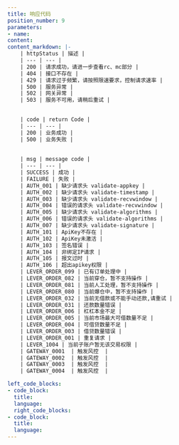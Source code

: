 ```yaml
---
title: 响应代码
position_number: 9
parameters:
- name:
content:
content_markdown: |-
    | httpStatus | 描述 |
    | --- | --- |
    | 200 | 请求成功，请进一步查看rc、mc部分 |
    | 404 | 接口不存在 |
    | 429 | 请求过于频繁，请按照限速要求，控制请求速率 |
    | 500 | 服务异常 |
    | 502 | 网关异常 |
    | 503 | 服务不可用，请稍后重试 |
    

    | code | return Code |
    | --- | --- |
    | 200 | 业务成功 |
    | 500 | 业务失败 |
    
    
    | msg | message code |
    | --- | --- |
    | SUCCESS | 成功 |
    | FAILURE | 失败 |
    | AUTH_001 | 缺少请求头 validate-appkey |
    | AUTH_002 | 缺少请求头 validate-timestamp |
    | AUTH_003 | 缺少请求头 validate-recvwindow |
    | AUTH_004 | 错误的请求头 validate-recvwindow |
    | AUTH_005 | 缺少请求头 validate-algorithms |
    | AUTH_006 | 错误的请求头 validate-algorithms |
    | AUTH_007 | 缺少请求头 validate-signature |
    | AUTH_101 | ApiKey不存在 |
    | AUTH_102 | ApiKey未激活 |
    | AUTH_103 | 签名错误 |
    | AUTH_104 | 非绑定IP请求 |
    | AUTH_105 | 报文过时 |
    | AUTH_106 | 超出apikey权限 |
    | LEVER_ORDER_099 | 已有订单处理中 |
    | LEVER_ORDER_082 | 当前穿仓，暂不支持操作 |
    | LEVER_ORDER_081 | 当前人工处理，暂不支持操作 |
    | LEVER_ORDER_080 | 当前爆仓中，暂不支持操作 |
    | LEVER_ORDER_032 | 当前无借款或不能手动还款,请重试 |
    | LEVER_ORDER_031 | 还款数量错误 |
    | LEVER_ORDER_006 | 杠杠本金不足 |
    | LEVER_ORDER_005 | 当前市场最大可借数量不足 |
    | LEVER_ORDER_004 | 可借贷数量不足 |
    | LEVER_ORDER_003 | 借贷数量错误 |
    | LEVER_ORDER_001 | 重复请求 |
    | LEVER_1004 | 当前子账户暂无该交易权限 |
    | GATEWAY_0001  | 触发风控  |
    | GATEWAY_0002  | 触发风控  |
    | GATEWAY_0003  | 触发风控  |
    | GATEWAY_0004  | 触发风控  |

left_code_blocks:
- code_block:
  title:
  language:
  right_code_blocks:
- code_block:
  title:
  language:
---
```



